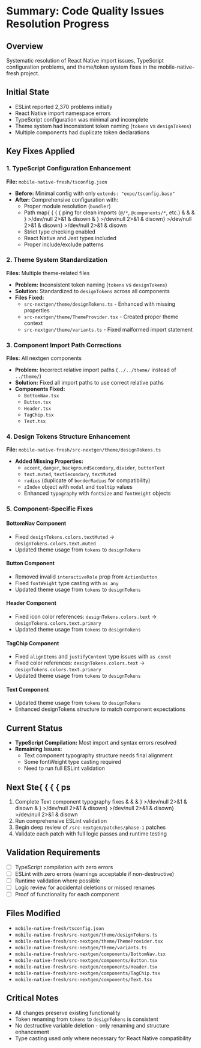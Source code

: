# Summary: Code Quality Issues Resolution Progress

## Overview
Systematic resolution of React Native import issues, TypeScript configuration problems, and theme/token system fixes in the mobile-native-fresh project.

## Initial State
- ESLint reported 2,370 problems initially
- React Native import namespace errors
- TypeScript configuration was minimal and incomplete
- Theme system had inconsistent token naming (`tokens` vs `designTokens`)
- Multiple components had duplicate token declarations

## Key Fixes Applied

### 1. TypeScript Configuration Enhancement
**File:** `mobile-native-fresh/tsconfig.json`
- **Before:** Minimal config with only `extends: "expo/tsconfig.base"`
- **After:** Comprehensive configuration with:
  - Proper module resolution (`bundler`)
  - Path map{ { { { ping for clean imports (`@/*`, `@components/*`, etc.) & &  & } >/dev/null 2>&1 & disown & } >/dev/null 2>&1 & disown} >/dev/null 2>&1 & disown} >/dev/null 2>&1 & disown
  - Strict type checking enabled
  - React Native and Jest types included
  - Proper include/exclude patterns

### 2. Theme System Standardization
**Files:** Multiple theme-related files
- **Problem:** Inconsistent token naming (`tokens` vs `designTokens`)
- **Solution:** Standardized to `designTokens` across all components
- **Files Fixed:**
  - `src-nextgen/theme/designTokens.ts` - Enhanced with missing properties
  - `src-nextgen/theme/ThemeProvider.tsx` - Created proper theme context
  - `src-nextgen/theme/variants.ts` - Fixed malformed import statement

### 3. Component Import Path Corrections
**Files:** All nextgen components
- **Problem:** Incorrect relative import paths (`../../theme/` instead of `../theme/`)
- **Solution:** Fixed all import paths to use correct relative paths
- **Components Fixed:**
  - `BottomNav.tsx`
  - `Button.tsx`
  - `Header.tsx`
  - `TagChip.tsx`
  - `Text.tsx`

### 4. Design Tokens Structure Enhancement
**File:** `mobile-native-fresh/src-nextgen/theme/designTokens.ts`
- **Added Missing Properties:**
  - `accent`, `danger`, `backgroundSecondary`, `divider`, `buttonText`
  - `text.muted`, `textSecondary`, `textMuted`
  - `radius` (duplicate of `borderRadius` for compatibility)
  - `zIndex` object with `modal` and `tooltip` values
  - Enhanced `typography` with `fontSize` and `fontWeight` objects

### 5. Component-Specific Fixes

#### BottomNav Component
- Fixed `designTokens.colors.textMuted` → `designTokens.colors.text.muted`
- Updated theme usage from `tokens` to `designTokens`

#### Button Component
- Removed invalid `interactiveRole` prop from `ActionButton`
- Fixed `fontWeight` type casting with `as any`
- Updated theme usage from `tokens` to `designTokens`

#### Header Component
- Fixed icon color references: `designTokens.colors.text` → `designTokens.colors.text.primary`
- Updated theme usage from `tokens` to `designTokens`

#### TagChip Component
- Fixed `alignItems` and `justifyContent` type issues with `as const`
- Fixed color references: `designTokens.colors.text` → `designTokens.colors.text.primary`
- Updated theme usage from `tokens` to `designTokens`

#### Text Component
- Updated theme usage from `tokens` to `designTokens`
- Enhanced designTokens structure to match component expectations

## Current Status
- **TypeScript Compilation:** Most import and syntax errors resolved
- **Remaining Issues:** 
  - Text component typography structure needs final alignment
  - Some fontWeight type casting required
  - Need to run full ESLint validation

## Next Ste{ { { { ps
1. Complete Text component typography fixes & &  & } >/dev/null 2>&1 & disown & } >/dev/null 2>&1 & disown} >/dev/null 2>&1 & disown} >/dev/null 2>&1 & disown
2. Run comprehensive ESLint validation
3. Begin deep review of `/src-nextgen/patches/phase-1` patches
4. Validate each patch with full logic passes and runtime testing

## Validation Requirements
- [ ] TypeScript compilation with zero errors
- [ ] ESLint with zero errors (warnings acceptable if non-destructive)
- [ ] Runtime validation where possible
- [ ] Logic review for accidental deletions or missed renames
- [ ] Proof of functionality for each component

## Files Modified
- `mobile-native-fresh/tsconfig.json`
- `mobile-native-fresh/src-nextgen/theme/designTokens.ts`
- `mobile-native-fresh/src-nextgen/theme/ThemeProvider.tsx`
- `mobile-native-fresh/src-nextgen/theme/variants.ts`
- `mobile-native-fresh/src-nextgen/components/BottomNav.tsx`
- `mobile-native-fresh/src-nextgen/components/Button.tsx`
- `mobile-native-fresh/src-nextgen/components/Header.tsx`
- `mobile-native-fresh/src-nextgen/components/TagChip.tsx`
- `mobile-native-fresh/src-nextgen/components/Text.tsx`

## Critical Notes
- All changes preserve existing functionality
- Token renaming from `tokens` to `designTokens` is consistent
- No destructive variable deletion - only renaming and structure enhancement
- Type casting used only where necessary for React Native compatibility 